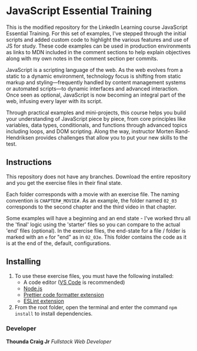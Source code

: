 # JavaScript Essential Training

This is the modified repository for the LinkedIn Learning course JavaScript Essential Training.
For this set of examples, I've stepped through the initial scripts and added custom code to highlight the various features and use of JS for study. These code examples can be used in production environments as links to MDN included in the comment sections to help explain objectives along with my own notes in the comment section per commits.

JavaScript is a scripting language of the web. As the web evolves from a static to a dynamic environment, technology focus is shifting from static markup and styling—frequently handled by content management systems or automated scripts—to dynamic interfaces and advanced interaction. Once seen as optional, JavaScript is now becoming an integral part of the web, infusing every layer with its script.

Through practical examples and mini-projects, this course helps you build your understanding of JavaScript piece by piece, from core principles like variables, data types, conditionals, and functions through advanced topics including loops, and DOM scripting. Along the way, instructor Morten Rand-Hendriksen provides challenges that allow you to put your new skills to the test.

## Instructions

This repository does not have any branches. Download the entire repository and you get the exercise files in their final state.

Each folder corresponds with a movie with an exercise file. The naming convention is `CHAPTER#_MOVIE#`. As an example, the folder named `02_03` corresponds to the second chapter and the third video in that chapter.

Some examples will have a beginning and an end state - I've worked thru all the 'final' logic using the 'starter' files so you can compare to the actual 'end' files (optional). In the exercise files, the end-state for a file / folder is marked with an `e` for "end" as in `02_03e`. This folder contains the code as it is at the end of the, default, configurations.

## Installing

1. To use these exercise files, you must have the following installed:
   - A code editor ([VS Code](https://code.visualstudio.com/) is recommended)
   - [Node.js](https://nodejs.org/en/)
   - [Prettier code formatter extension](https://marketplace.visualstudio.com/items?itemName=esbenp.prettier-vscode)
   - [ESLint extension](https://marketplace.visualstudio.com/items?itemName=dbaeumer.vscode-eslint)
2. From the root folder, open the terminal and enter the command `npm install` to install dependencies.

### Developer

**Thounda Craig Jr**
_Fullstack Web Developer_


